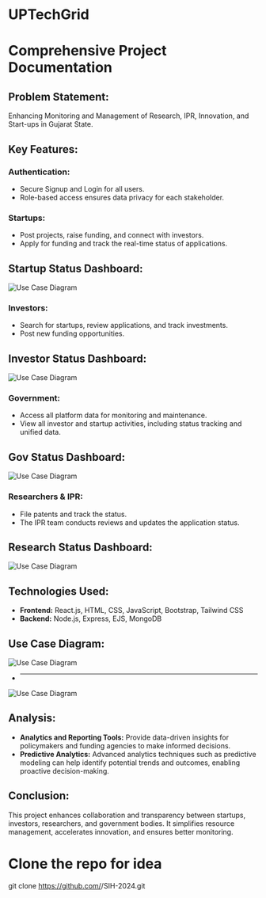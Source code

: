 # UPTechGrid

# Comprehensive Project Documentation

## Problem Statement:
Enhancing Monitoring and Management of Research, IPR, Innovation, and Start-ups in Gujarat State.

## Key Features:

### Authentication:
- Secure Signup and Login for all users.
- Role-based access ensures data privacy for each stakeholder.

### Startups:
- Post projects, raise funding, and connect with investors.
- Apply for funding and track the real-time status of applications.
## Startup Status Dashboard:
![Use Case Diagram](./startup-s.png)
### Investors:
- Search for startups, review applications, and track investments.
- Post new funding opportunities.
## Investor Status Dashboard:
![Use Case Diagram](./investor-s.png)
### Government:
- Access all platform data for monitoring and maintenance.
- View all investor and startup activities, including status tracking and unified data.
## Gov Status Dashboard:
![Use Case Diagram](./gov-s.png)
### Researchers & IPR:
- File patents and track the status.
- The IPR team conducts reviews and updates the application status.
## Research Status Dashboard:
![Use Case Diagram](./res-s.png)
## Technologies Used:
- **Frontend:** React.js, HTML, CSS, JavaScript, Bootstrap, Tailwind CSS
- **Backend:** Node.js, Express, EJS, MongoDB

## Use Case Diagram:
![Use Case Diagram](./use.png)
- ****
![Use Case Diagram](./ruse.png)
## Analysis:
- **Analytics and Reporting Tools:** Provide data-driven insights for policymakers and funding agencies to make informed decisions.
- **Predictive Analytics:** Advanced analytics techniques such as predictive modeling can help identify potential trends and outcomes, enabling proactive decision-making.

## Conclusion:
This project enhances collaboration and transparency between startups, investors, researchers, and government bodies. It simplifies resource management, accelerates innovation, and ensures better monitoring.

# Clone the repo for idea
git clone https://github.com/<your-username>/SIH-2024.git


